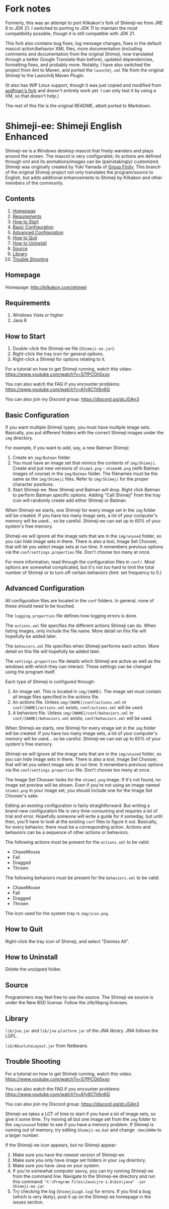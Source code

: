 # Fork notes

Formerly, this was an attempt to port Kilkakon's fork of Shimeji-ee from JRE 6 to JDK 21. I switched to porting to JDK
11 to maintain the most compatibility possible, though it is still compatible with JDK 21.

This fork also contains bug fixes, log message changes, fixes in the default mascot action/behavior XML files,
more documentation (including comments and documentation from the original Shimeji, now translated through a better
Google Translate than before), updated dependencies, formatting fixes, and probably more. Notably, I have also switched
the project from Ant to Maven, and ported the `launch4j.xml` file from the original Shimeji to the Launch4j Maven
Plugin.

(It also has WIP Linux support, though it was just copied and modified
from [asdfman's fork](https://github.com/asdfman/linux-shimeji) and doesn't entirely work yet. I can only test it by
using a VM, so that doesn't help.)

The rest of this file is the original README, albeit ported to Markdown.

# Shimeji-ee: Shimeji English Enhanced

Shimeji-ee is a Windows desktop mascot that freely wanders and plays around the screen. The mascot is very configurable;
its actions are defined through xml and its animations/images can be (painstakingly) customized. Shimeji was originally
created by Yuki Yamada of [Group Finity](http://www.group-finity.com/Shimeji/). This branch of the original Shimeji
project not only translates the program/source to English, but adds additional enhancements to Shimeji by Kilkakon and
other members of the community.

## Contents

1. [Homepage](#homepage)
2. [Requirements](#requirements)
3. [How to Start](#how-to-start)
4. [Basic Configuration](#basic-configuration)
5. [Advanced Configuration](#advanced-configuration)
6. [How to Quit](#how-to-quit)
7. [How to Uninstall](#how-to-uninstall)
8. [Source](#source)
9. [Library](#library)
10. [Trouble Shooting](#trouble-shooting)

## Homepage

Homepage: http://kilkakon.com/shimeji

## Requirements

1. Windows Vista or higher
2. Java 8

## How to Start

1. Double-click the Shimeji-ee file (`Shimeji-ee.jar`).
2. Right-click the tray icon for general options.
3. Right-click a Shimeji for options relating to it.

For a tutorial on how to get Shimeji running, watch this video: https://www.youtube.com/watch?v=S7fPCGh5xxo

You can also watch the FAQ if you encounter problems: https://www.youtube.com/watch?v=A1y9C1Vbn6Q

You can also join my Discord group: https://discord.gg/dcJGAn3

## Basic Configuration

If you want multiple Shimeji types, you must have multiple image sets. Basically, you put different folders with the
correct Shimeji images under the `img` directory.

For example, if you want to add, say, a new Batman Shimeji:

1. Create an `img/Batman` folder.
2. You must have an image set that mimics the contents of `img/Shimeji`. Create and put new versions of `shime1.png` -
   `shime46.png` (with Batman images of course) in the `img/Batman` folder. The filenames must be the same as the
   `img/Shimeji` files. Refer to `img/Shimeji` for the proper character positions.
3. Start Shimeji-ee. Now Shimeji and Batman will drop. Right click Batman to perform Batman specific options. Adding
   "Call Shimeji" from the tray icon will randomly create add either Shimeji or Batman.

When Shimeji-ee starts, one Shimeji for every image set in the `img` folder will be created. If you have too many image
sets, a lot of your computer's memory will be used... so be careful. Shimeji-ee can eat up to 60% of your system's free
memory.

Shimeji-ee will ignore all the image sets that are in the `img/unused` folder, so you can hide image sets in there.
There is also a tool, Image Set Chooser, that will let you select image sets at run time. It remembers previous options
via the `conf/settings.properties` file. Don't choose too many at once.

For more information, read through the configuration files in `conf/`. Most options are somewhat complicated, but it's
not too hard to limit the total number of Shimeji or to turn off certain behaviors (hint: set frequency to 0.)

## Advanced Configuration

All configuration files are located in the `conf` folders. In general, none of these should need to be touched.

The `logging.properties` file defines how logging errors is done.

The `actions.xml` file specifies the different actions Shimeji can do. When listing images, only include the file name.
More detail on this file will hopefully be added later.

The `behaviors.xml` file specifies when Shimeji performs each action. More detail on this file will hopefully be added
later.

The `settings.properties` file details which Shimeji are active as well as the windows with which they can interact.
These settings can be changed using the program itself.

Each type of Shimeji is configured through:

1. An image set. This is located in `img/[NAME]`. The image set must contain all image files specified in the actions
   file.
2. An actions file. Unless `img/[NAME]/conf/actions.xml` or `conf/[NAME]/actions.xml` exists, `conf/actions.xml` will
   be used.
3. A behaviors file. Unless `img/[NAME]/conf/behaviors.xml` or `conf/[NAME]/behaviors.xml` exists, `conf/behaviors.xml`
   will be used.

When Shimeji-ee starts, one Shimeji for every image set in the `img` folder will be created. If you have too many image
sets, a lot of your computer's memory will be used... so be careful. Shimeji-ee can eat up to 60% of your system's free
memory.

Shimeji-ee will ignore all the image sets that are in the `img/unused` folder, so you can hide image sets in there.
There is also a tool, Image Set Chooser, that will let you select image sets at run time. It remembers previous options
via the `conf/settings.properties` file. Don't choose too many at once.

The Image Set Chooser looks for the `shime1.png` image. If it's not found, no image set preview will be shown. Even if
you're not using an image named `shime1.png` in your image set, you should include one for the Image Set Chooser's sake.

Editing an existing configuration is fairly straightforward. But writing a brand-new configuration file is very
time-consuming and requires a lot of trial and error. Hopefully someone will write a guide for it someday, but until
then, you'll have to look at the existing `conf` files to figure it out. Basically, for every behavior, there must be a
corresponding action. Actions and behaviors can be a sequence of other actions or behaviors.

The following actions must be present for the `actions.xml` to be valid:

* ChaseMouse
* Fall
* Dragged
* Thrown

The following behaviors must be present for the `behaviors.xml` to be valid:

* ChaseMouse
* Fall
* Dragged
* Thrown

The icon used for the system tray is `img/icon.png`.

## How to Quit

Right-click the tray icon of Shimeji, and select "Dismiss All".

## How to Uninstall

Delete the unzipped folder.

## Source

Programmers may feel free to use the source. The Shimeji-ee source is under the New BSD license.
Follow the zlib/libpng licenses.

## Library

`lib/jna.jar` and `lib/jna-platform.jar` of the JNA library.
JNA follows the LGPL.

`lib/AbsoluteLayout.jar` from Netbeans.

## Trouble Shooting

For a tutorial on how to get Shimeji running, watch this video: https://www.youtube.com/watch?v=S7fPCGh5xxo

You can also watch the FAQ if you encounter problems: https://www.youtube.com/watch?v=A1y9C1Vbn6Q

You can also join my Discord group: https://discord.gg/dcJGAn3

Shimeji-ee takes a LOT of time to start if you have a lot of image sets, so give it some time. Try moving all but one
image set from the `img` folder to the `img/unused` folder to see if you have a memory problem. If Shimeji is running
out of memory, try editing `Shimeji-ee.bat` and change `-Xmx1000m` to a larger number.

If the Shimeji-ee icon appears, but no Shimeji appear:

1. Make sure you have the newest version of Shimeji-ee.
2. Make sure you only have image set folders in your `img` directory.
3. Make sure you have Java on your system.
4. If you're somewhat computer savvy, you can try running Shimeji-ee from the command line. Navigate to the Shimeji-ee
   directory and run this command: `"C:\Program Files\Java\jre-1.8\bin\java" -jar Shimeji-ee.jar`
5. Try checking the log (`ShimejiLogX.log`) for errors. If you find a bug (which is very likely), post it up on the
   Shimeji-ee homepage in the issues section.
